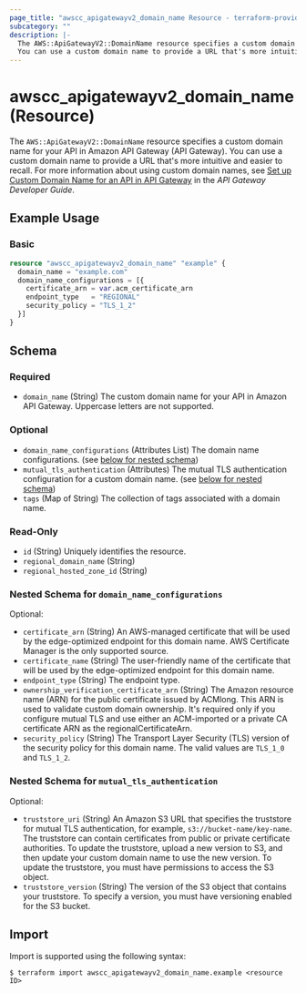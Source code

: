 ```yaml
---
page_title: "awscc_apigatewayv2_domain_name Resource - terraform-provider-awscc"
subcategory: ""
description: |-
  The AWS::ApiGatewayV2::DomainName resource specifies a custom domain name for your API in Amazon API Gateway (API Gateway).
  You can use a custom domain name to provide a URL that's more intuitive and easier to recall. For more information about using custom domain names, see Set up Custom Domain Name for an API in API Gateway https://docs.aws.amazon.com/apigateway/latest/developerguide/how-to-custom-domains.html in the API Gateway Developer Guide.
---
```


# awscc_apigatewayv2_domain_name (Resource)

The ``AWS::ApiGatewayV2::DomainName`` resource specifies a custom domain name for your API in Amazon API Gateway (API Gateway). 
 You can use a custom domain name to provide a URL that's more intuitive and easier to recall. For more information about using custom domain names, see [Set up Custom Domain Name for an API in API Gateway](https://docs.aws.amazon.com/apigateway/latest/developerguide/how-to-custom-domains.html) in the *API Gateway Developer Guide*.

## Example Usage

### Basic

```terraform
resource "awscc_apigatewayv2_domain_name" "example" {
  domain_name = "example.com"
  domain_name_configurations = [{
    certificate_arn = var.acm_certificate_arn
    endpoint_type   = "REGIONAL"
    security_policy = "TLS_1_2"
  }]
}
```

<!-- schema generated by tfplugindocs -->
## Schema

### Required

- `domain_name` (String) The custom domain name for your API in Amazon API Gateway. Uppercase letters are not supported.

### Optional

- `domain_name_configurations` (Attributes List) The domain name configurations. (see [below for nested schema](#nestedatt--domain_name_configurations))
- `mutual_tls_authentication` (Attributes) The mutual TLS authentication configuration for a custom domain name. (see [below for nested schema](#nestedatt--mutual_tls_authentication))
- `tags` (Map of String) The collection of tags associated with a domain name.

### Read-Only

- `id` (String) Uniquely identifies the resource.
- `regional_domain_name` (String)
- `regional_hosted_zone_id` (String)

<a id="nestedatt--domain_name_configurations"></a>
### Nested Schema for `domain_name_configurations`

Optional:

- `certificate_arn` (String) An AWS-managed certificate that will be used by the edge-optimized endpoint for this domain name. AWS Certificate Manager is the only supported source.
- `certificate_name` (String) The user-friendly name of the certificate that will be used by the edge-optimized endpoint for this domain name.
- `endpoint_type` (String) The endpoint type.
- `ownership_verification_certificate_arn` (String) The Amazon resource name (ARN) for the public certificate issued by ACMlong. This ARN is used to validate custom domain ownership. It's required only if you configure mutual TLS and use either an ACM-imported or a private CA certificate ARN as the regionalCertificateArn.
- `security_policy` (String) The Transport Layer Security (TLS) version of the security policy for this domain name. The valid values are ``TLS_1_0`` and ``TLS_1_2``.


<a id="nestedatt--mutual_tls_authentication"></a>
### Nested Schema for `mutual_tls_authentication`

Optional:

- `truststore_uri` (String) An Amazon S3 URL that specifies the truststore for mutual TLS authentication, for example, ``s3://bucket-name/key-name``. The truststore can contain certificates from public or private certificate authorities. To update the truststore, upload a new version to S3, and then update your custom domain name to use the new version. To update the truststore, you must have permissions to access the S3 object.
- `truststore_version` (String) The version of the S3 object that contains your truststore. To specify a version, you must have versioning enabled for the S3 bucket.

## Import

Import is supported using the following syntax:

```shell
$ terraform import awscc_apigatewayv2_domain_name.example <resource ID>
```
